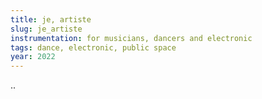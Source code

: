 ```yaml
---
title: je, artiste
slug: je_artiste
instrumentation: for musicians, dancers and electronic
tags: dance, electronic, public space
year: 2022
---
```


..